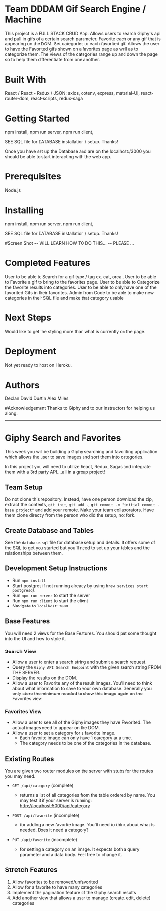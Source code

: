 # Team DDDAM Gif Search Engine / Machine 
This project is a FULL STACK CRUD App. Allows users to search Giphy's api and pull in gifs of a certain search parameter. Favorite each or any gif that is appearing on the DOM. Set categories to each favorited gif. Allows the user to have the Favorited gifs shown on a favorites page as well as to categorize them. The views of the categories range up and down the page so to help them differentiate from one another.

# Built With
React / React - Redux /
JSON: axios, dotenv, express, material-UI, react-router-dom, react-scripts, redux-saga

# Getting Started 
npm install, 
npm run server, 
npm run client, 

SEE SQL file for DATABASE installation / setup. Thanks!

Once you have set up the Database and are on the localhost:/3000 you should be able to start interacting with the web app.

# Prerequisites 

Node.js

# Installing 
npm install, 
npm run server, 
npm run client, 

SEE SQL file for DATABASE installation / setup. Thanks!

#Screen Shot 
-- WILL LEARN HOW TO DO THIS... -- PLEASE ... 

# Completed Features 
User to be able to Search for a gif type / tag ex. cat, orca..
User to be able to Favorite a gif to bring to the favorites page.
User to be able to Categorize the favorite results into categories. 
User to be able to only have one of the favorited Gifs in their favorites.
Admin from Code to be able to make new categories in their SQL file and make that category usable. 

# Next Steps 
Would like to get the styling more than what is currently on the page. 

# Deployment 

Not yet ready to host on Heroku.

# Authors
Declan 
David
Dustin
Alex
Miles

#Acknowledgement
Thanks to Giphy and to our instructors for helping us along.

------------------------------------------------------------------------------------------------------------------
# Giphy Search and Favorites

This week you will be building a Giphy searching and favoriting application which allows the user to save images and sort them into categories.

In this project you will need to utilize React, Redux, Sagas and integrate them with a 3rd party API....all in a group project!

## Team Setup
Do not clone this repository. Instead, have one person download the zip, extract the contents, `git init`, `git add .`, `git commit -m "initial commit - base project"` and add your remote. Make your team collaborators. Have them clone directly from the person who did the setup, not fork.


## Create Database and Tables

See the `database.sql` file for database setup and details. It offers some of the SQL to get you started but you'll need to set up your tables and the relationships between them. 


## Development Setup Instructions

* Run `npm install`
* Start postgres if not running already by using `brew services start postgresql`
* Run `npm run server` to start the server
* Run `npm run client` to start the client
* Navigate to `localhost:3000`


## Base Features

You will need 2 views for the Base Features. You should put some thought into the UI and how to style it.


### Search View

- Allow a user to enter a search string and submit a search request.
- Query the `Giphy API Search Endpoint` with the given search string FROM THE SERVER.
- Display the results on the DOM.
- Allow a user to Favorite any of the result images. You'll need to think about what information to save to your own database. Generally you only store the minimum needed to show this image again on the Favorites view.


### Favorites View

- Allow a user to see all of the Giphy images they have Favorited. The actual images need to appear on the DOM.
- Allow a user to set a category for a favorite image.
    - Each favorite image can only have 1 category at a time.
    - The category needs to be one of the categories in the database.


## Existing Routes

You are given two router modules on the server with stubs for the routes you may need.

- `GET /api/category` (complete)
    - returns a list of all categories from the table ordered by name. You may test it if your server is running: [http://localhost:5000/api/category](http://localhost:5000/api/category)

- `POST /api/favorite` (incomplete)
    - for adding a new favorite image. You'll need to think about what is needed. Does it need a category?

- `PUT /api/favorite` (incomplete)
    - for setting a category on an image. It expects both a query parameter and a data body. Feel free to change it.


## Stretch Features

1. Allow favorites to be removed/unfavorited
2. Allow for a favorite to have many categories
3. Implement the pagination feature of the Giphy search results
4. Add another view that allows a user to manage (create, edit, delete) categories

